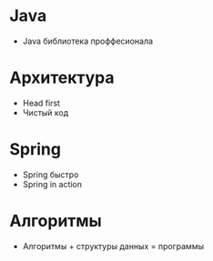 # Java
+ Java библиотека проффесионала
# Архитектура 
+ Head first 
+ Чистый код
# Spring
+ Spring быстро
+ Spring in action
# Алгоритмы
+ Алгоритмы + структуры данных = программы
